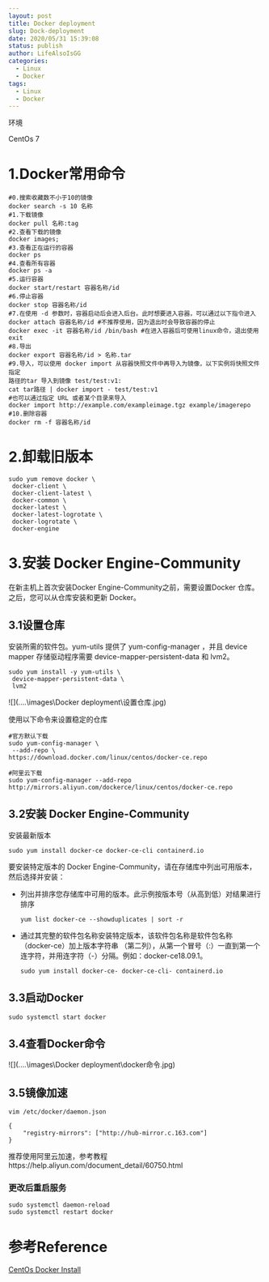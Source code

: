 ```yaml
---
layout: post
title: Docker deployment
slug: Dock-deployment
date: 2020/05/31 15:39:08
status: publish
author: LifeAlsoIsGG
categories: 
  - Linux
  - Docker
tags: 
  - Linux
  - Docker
---
```


环境

CentOs 7

# 1.Docker常用命令

```shell
#0.搜索收藏数不⼩于10的镜像
docker search -s 10 名称
#1.下载镜像
docker pull 名称:tag
#2.查看下载的镜像
docker images;
#3.查看正在运⾏的容器
docker ps
#4.查看所有容器
docker ps -a
#5.运⾏容器
docker start/restart 容器名称/id
#6.停⽌容器
docker stop 容器名称/id
#7.在使⽤ -d 参数时，容器启动后会进⼊后台。此时想要进⼊容器，可以通过以下指令进⼊
docker attach 容器名称/id #不推荐使⽤，因为退出时会导致容器的停⽌
docker exec -it 容器名称/id /bin/bash #在进⼊容器后可使⽤linux命令，退出使⽤exit
#8.导出
docker export 容器名称/id > 名称.tar
#9.导⼊，可以使⽤ docker import 从容器快照⽂件中再导⼊为镜像，以下实例将快照⽂件指定
路径的tar 导⼊到镜像 test/test:v1:
cat tar路径 | docker import - test/test:v1
#也可以通过指定 URL 或者某个⽬录来导⼊
docker import http://example.com/exampleimage.tgz example/imagerepo
#10.删除容器
docker rm -f 容器名称/id

```



# 2.卸载旧版本

```shell
sudo yum remove docker \
 docker-client \
 docker-client-latest \
 docker-common \
 docker-latest \
 docker-latest-logrotate \
 docker-logrotate \
 docker-engine
```

# 3.安装 Docker Engine-Community

在新主机上⾸次安装Docker Engine-Community之前，需要设置Docker 仓库。之后，您可以从仓库安装和更新 Docker。 

## 3.1设置仓库 

安装所需的软件包。yum-utils 提供了 yum-config-manager ，并且 device mapper 存储驱动程序需要 device-mapper-persistent-data 和 lvm2。

```shell
sudo yum install -y yum-utils \
 device-mapper-persistent-data \
 lvm2
```

![](..\..\images\Docker deployment\设置仓库.jpg)

使⽤以下命令来设置稳定的仓库

```shell
#官⽅默认下载
sudo yum-config-manager \
 --add-repo \
https://download.docker.com/linux/centos/docker-ce.repo

#阿⾥云下载
sudo yum-config-manager --add-repo http://mirrors.aliyun.com/dockerce/linux/centos/docker-ce.repo
```



## 3.2安装 Docker Engine-Community

安装最新版本

```shell
sudo yum install docker-ce docker-ce-cli containerd.io
```

要安装特定版本的 Docker Engine-Community，请在存储库中列出可⽤版本，然后选择并安装： 

- 列出并排序您存储库中可⽤的版本。此示例按版本号（从⾼到低）对结果进⾏排序

  ```shell
  yum list docker-ce --showduplicates | sort -r
  ```

- 通过其完整的软件包名称安装特定版本，该软件包名称是软件包名称（docker-ce）加上版本字符串 （第⼆列），从第⼀个冒号（:）⼀直到第⼀个连字符，并⽤连字符（-）分隔。例如：docker-ce18.09.1。

  ```shell
  sudo yum install docker-ce- docker-ce-cli- containerd.io
  ```



## 3.3启动Docker

```shell
sudo systemctl start docker
```



## 3.4查看Docker命令

![](..\..\images\Docker deployment\docker命令.jpg)



## 3.5镜像加速

```shell
vim /etc/docker/daemon.json

{ 
	"registry-mirrors": ["http://hub-mirror.c.163.com"] 	
} 
```

推荐使⽤阿⾥云加速，参考教程https://help.aliyun.com/document_detail/60750.html

### 更改后重启服务

```shell
sudo systemctl daemon-reload
sudo systemctl restart docker
```



# 参考Reference

[CentOs Docker Install](https://www.runoob.com/docker/centos-docker-install.html)
